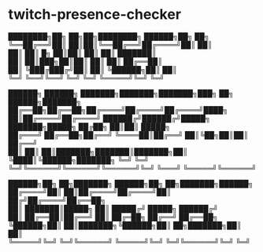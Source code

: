 # twitch-presence-checker

████████╗██╗    ██╗██╗████████╗ ██████╗██╗  ██╗                   
╚══██╔══╝██║    ██║██║╚══██╔══╝██╔════╝██║  ██║                   
   ██║   ██║ █╗ ██║██║   ██║   ██║     ███████║                   
   ██║   ██║███╗██║██║   ██║   ██║     ██╔══██║                   
   ██║   ╚███╔███╔╝██║   ██║   ╚██████╗██║  ██║                   
   ╚═╝    ╚══╝╚══╝ ╚═╝   ╚═╝    ╚═════╝╚═╝  ╚═╝                   
                                                                  
██████╗ ██████╗ ███████╗███████╗███████╗███╗   ██╗ ██████╗███████╗
██╔══██╗██╔══██╗██╔════╝██╔════╝██╔════╝████╗  ██║██╔════╝██╔════╝
██████╔╝██████╔╝█████╗  ███████╗█████╗  ██╔██╗ ██║██║     █████╗  
██╔═══╝ ██╔══██╗██╔══╝  ╚════██║██╔══╝  ██║╚██╗██║██║     ██╔══╝  
██║     ██║  ██║███████╗███████║███████╗██║ ╚████║╚██████╗███████╗
╚═╝     ╚═╝  ╚═╝╚══════╝╚══════╝╚══════╝╚═╝  ╚═══╝ ╚═════╝╚══════╝
                                                                  
 ██████╗██╗  ██╗███████╗ ██████╗██╗  ██╗███████╗██████╗           
██╔════╝██║  ██║██╔════╝██╔════╝██║ ██╔╝██╔════╝██╔══██╗          
██║     ███████║█████╗  ██║     █████╔╝ █████╗  ██████╔╝          
██║     ██╔══██║██╔══╝  ██║     ██╔═██╗ ██╔══╝  ██╔══██╗          
╚██████╗██║  ██║███████╗╚██████╗██║  ██╗███████╗██║  ██║          
 ╚═════╝╚═╝  ╚═╝╚══════╝ ╚═════╝╚═╝  ╚═╝╚══════╝╚═╝  ╚═╝          
                                                                  
